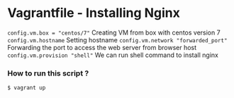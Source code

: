 # Vagrantfile - Installing Nginx
  `config.vm.box = "centos/7"` Creating VM from box with centos version 7 
  `config.vm.hostname` Setting hostname
  `config.vm.network "forwarded_port"` Forwarding the port to access the web server from browser host 
  `config.vm.provision "shell"` We can run shell command to install nginx 

### How to run this script ?
`$ vagrant up`